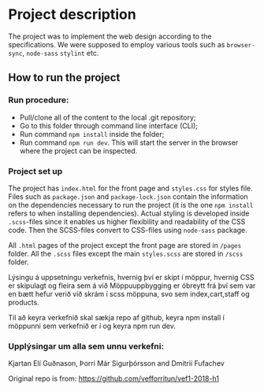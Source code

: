 # Project description

The project was to implement the web design according to the specifications. We were supposed to employ various tools such as `browser-sync`, `node-sass` `stylint` etc.

## How to run the project
### Run procedure:
* Pull/clone all of the content to the local .git repository;
* Go to this folder through command line interface (CLI);
* Run command `npm install` inside the folder;
* Run command `npm run dev`. This will start the server in the browser where the project can be inspected.

### Project set up
The project has `index.html` for the front page and `styles.css` for styles file. Files such as `package.json` and `package-lock.json` contain the information on the dependencies necessary to run the project (it is the one `npm install` refers to when installing dependencies). Actual styling is developed inside `.scss`-files since it enables us higher flexibility and readability of the CSS code. Then the SCSS-files convert to CSS-files using `node-sass` package.

All `.html` pages of the project except the front page are stored in `/pages` folder. All the `.scss` files except the main `styles.scss` are stored in `/scss` folder.

Lýsingu á uppsetningu verkefnis, hvernig því er skipt í möppur, hvernig CSS er skipulagt og fleira sem á við Möppuuppbygging er óbreytt frá því sem var en bætt hefur verið við skrám í scss möppuna, svo sem index,cart,staff og products.

Til að keyra verkefnið skal sækja repo af github, keyra npm install í möppunni sem verkefnið er í og keyra npm run dev.

### Upplýsingar um alla sem unnu verkefni: 
Kjartan Elí Guðnason, Þorri Már Sigurþórsson and Dmitrii Fufachev

Original repo is from: https://github.com/vefforritun/vef1-2018-h1
